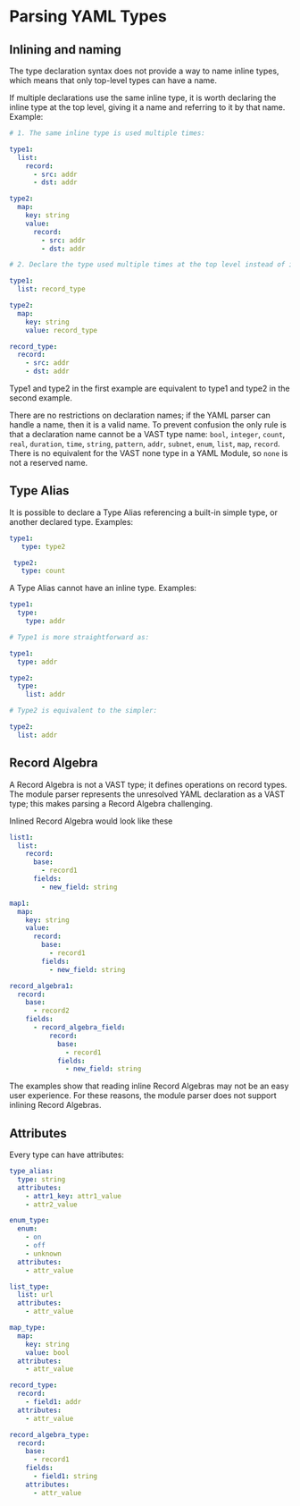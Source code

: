 # Parsing YAML Types
## Inlining and naming

The type declaration syntax does not provide a way to name inline types, which
means that only top-level types can have a name.

If multiple declarations use the same inline type, it is worth declaring the
inline type at the top level, giving it a name and referring to it by that
name. Example:

```yaml
# 1. The same inline type is used multiple times:

type1:
  list:
    record:
      - src: addr
      - dst: addr

type2:
  map:
    key: string
    value:
      record:
        - src: addr
        - dst: addr
```

```yaml
# 2. Declare the type used multiple times at the top level instead of inlining:

type1:
  list: record_type

type2:
  map:
    key: string
    value: record_type

record_type:
  record:
    - src: addr
    - dst: addr

```

Type1 and type2 in the first example are equivalent to type1 and type2 in the
second example.

There are no restrictions on declaration names; if the YAML parser can handle a
name, then it is a valid name. To prevent confusion the only rule is that a
declaration name cannot be a VAST type name: `bool`, `integer`, `count`, `real`,
`duration`, `time`, `string`, `pattern`, `addr`, `subnet`, `enum`, `list`,
`map`, `record`. There is no equivalent for the VAST none type in a YAML Module,
so `none` is not a reserved name.

## Type Alias

It is possible to declare a Type Alias referencing a built-in simple type, or
another declared type. Examples:

```yaml
type1:
   type: type2

 type2:
   type: count
```

A Type Alias cannot have an inline type. Examples:

```yaml
type1:
  type:
    type: addr

# Type1 is more straightforward as:

type1:
  type: addr
```

```yaml
type2:
  type:
    list: addr

# Type2 is equivalent to the simpler:

type2:
  list: addr
```

## Record Algebra

A Record Algebra is not a VAST type; it defines operations on record types. The
module parser represents the unresolved YAML declaration as a VAST type; this
makes parsing a Record Algebra challenging.

Inlined Record Algebra would look like these

```yaml
list1:
  list:
    record:
      base:
        - record1
      fields:
        - new_field: string
```

```yaml
map1:
  map:
    key: string
    value:
      record:
        base:
          - record1
        fields:
          - new_field: string
```

```yaml
record_algebra1:
  record:
    base:
      - record2
    fields:
      - record_algebra_field:
          record:
            base:
              - record1
            fields:
              - new_field: string
```

The examples show that reading inline Record Algebras may not be an easy user
experience. For these reasons, the module parser does not support inlining
Record Algebras.

## Attributes

Every type can have attributes:

```yaml
type_alias:
  type: string
  attributes:
    - attr1_key: attr1_value
    - attr2_value
```

```yaml
enum_type:
  enum:
    - on
    - off
    - unknown
  attributes:
    - attr_value
```

```yaml
list_type:
  list: url
  attributes:
    - attr_value
```

```yaml
map_type:
  map:
    key: string
    value: bool
  attributes:
    - attr_value
```

```yaml
record_type:
  record:
    - field1: addr
  attributes:
    - attr_value
```

```yaml
record_algebra_type:
  record:
    base:
      - record1
    fields:
      - field1: string
    attributes:
      - attr_value
```

